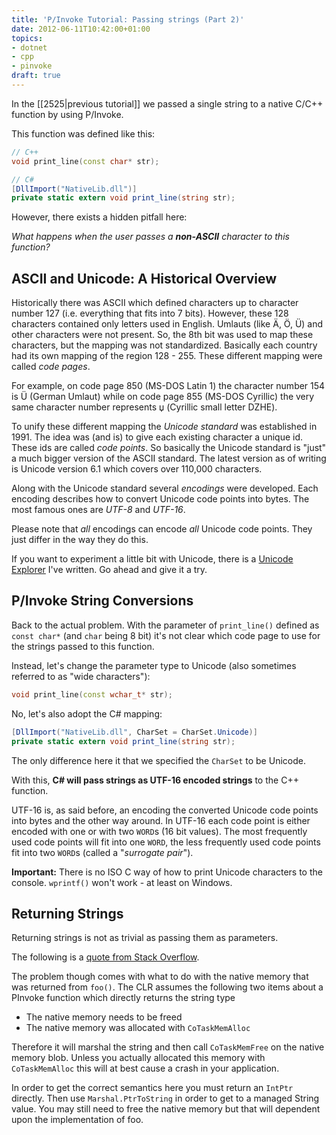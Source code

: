 ```yaml
---
title: 'P/Invoke Tutorial: Passing strings (Part 2)'
date: 2012-06-11T10:42:00+01:00
topics:
- dotnet
- cpp
- pinvoke
draft: true
---
```


In the [[2525|previous tutorial]] we passed a single string to a native C/C++ function by using P/Invoke.

This function was defined like this:

```c++
// C++
void print_line(const char* str);
```

```c#
// C#
[DllImport("NativeLib.dll")]
private static extern void print_line(string str);
```

However, there exists a hidden pitfall here:

*What happens when the user passes a **non-ASCII** character to this function?*

<!--more-->

## ASCII and Unicode: A Historical Overview

Historically there was ASCII which defined characters up to character number 127 (i.e. everything that fits into 7 bits). However, these 128 characters contained only letters used in English. Umlauts (like Ä, Ö, Ü) and other characters were not present. So, the 8th bit was used to map these characters, but the mapping was not standardized. Basically each country had its own mapping of the region 128 - 255. These different mapping were called *code pages*.

For example, on code page 850 (MS-DOS Latin 1) the character number 154 is Ü (German Umlaut) while on code page 855 (MS-DOS Cyrillic) the very same character number represents џ (Cyrillic small letter DZHE).

To unify these different mapping the *Unicode standard* was established in 1991. The idea was (and is) to give each existing character a unique id. These ids are called *code points*. So basically the Unicode standard is "just" a much bigger version of the ASCII standard. The latest version as of writing is Unicode version 6.1 which covers over 110,000 characters.

Along with the Unicode standard several *encodings* were developed. Each encoding describes how to convert Unicode code points into bytes. The most famous ones are *UTF-8* and *UTF-16*.

Please note that *all* encodings can encode *all* Unicode code points. They just differ in the way they do this.

If you want to experiment a little bit with Unicode, there is a [Unicode Explorer](http://unicode.mayastudios.com) I've written. Go ahead and give it a try.

## P/Invoke String Conversions

Back to the actual problem. With the parameter of `print_line()` defined as `const char*` (and `char` being 8 bit) it's not clear which code page to use for the strings passed to this function.

Instead, let's change the parameter type to Unicode (also sometimes referred to as "wide characters"):

```c++
void print_line(const wchar_t* str);
```

No, let's also adopt the C# mapping:

```c#
[DllImport("NativeLib.dll", CharSet = CharSet.Unicode)]
private static extern void print_line(string str);
```

The only difference here it that we specified the `CharSet` to be Unicode.

With this, **C# will pass strings as UTF-16 encoded strings** to the C++ function.

UTF-16 is, as said before, an encoding the converted Unicode code points into bytes and the other way around. In UTF-16 each code point is either encoded with one or with two `WORD`s (16 bit values). The most frequently used code points will fit into one `WORD`, the less frequently used code points fit into two `WORD`s (called a "*surrogate pair*").

**Important:** There is no ISO C way of how to print Unicode characters to the console. `wprintf()` won't work - at least on Windows.

## Returning Strings

Returning strings is not as trivial as passing them as parameters.

The following is a [quote from Stack Overflow](http://stackoverflow.com/a/370519/614177).

The problem though comes with what to do with the native memory that was returned from `foo()`. The CLR assumes the following two items about a PInvoke function which directly returns the string type

* The native memory needs to be freed
* The native memory was allocated with `CoTaskMemAlloc`

Therefore it will marshal the string and then call `CoTaskMemFree` on the native memory blob. Unless you actually allocated this memory with `CoTaskMemAlloc` this will at best cause a crash in your application.

In order to get the correct semantics here you must return an `IntPtr` directly. Then use `Marshal.PtrToString` in order to get to a managed String value. You may still need to free the native memory but that will dependent upon the implementation of foo.
